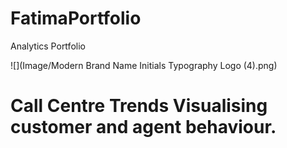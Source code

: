 # **FatimaPortfolio**
Analytics Portfolio

![](Image/Modern Brand Name Initials Typography Logo (4).png)

# Call Centre Trends Visualising customer and agent behaviour.

